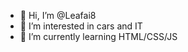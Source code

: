 - 👋 Hi, I’m @Leafai8
- 👀 I’m interested in cars and IT
- 🌱 I’m currently learning HTML/CSS/JS

<!---
Leafai8/Leafai8 is a ✨ special ✨ repository because its `README.md` (this file) appears on your GitHub profile.
You can click the Preview link to take a look at your changes.
--->
